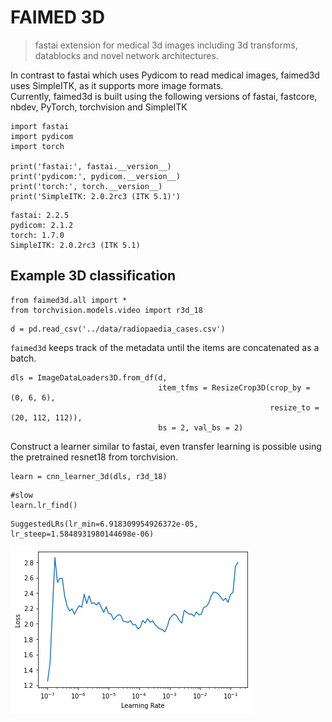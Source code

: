 # FAIMED 3D
> fastai extension for medical 3d images including 3d transforms, datablocks and novel network architectures. 


In contrast to fastai which uses Pydicom to read medical images, faimed3d uses SimpleITK, as it supports more image formats.  
Currently, faimed3d is built using the following versions of fastai, fastcore, nbdev, PyTorch, torchvision and SimpleITK

```
import fastai
import pydicom
import torch

print('fastai:', fastai.__version__)
print('pydicom:', pydicom.__version__)
print('torch:', torch.__version__)
print('SimpleITK: 2.0.2rc3 (ITK 5.1)')
```

    fastai: 2.2.5
    pydicom: 2.1.2
    torch: 1.7.0
    SimpleITK: 2.0.2rc3 (ITK 5.1)


## Example 3D classification

```
from faimed3d.all import *
from torchvision.models.video import r3d_18
```

```
d = pd.read_csv('../data/radiopaedia_cases.csv')
```

`faimed3d` keeps track of the metadata until the items are concatenated as a batch. 

```
dls = ImageDataLoaders3D.from_df(d,
                                 item_tfms = ResizeCrop3D(crop_by = (0, 6, 6), 
                                                          resize_to = (20, 112, 112)),
                                 bs = 2, val_bs = 2)
```

Construct a learner similar to fastai, even transfer learning is possible using the pretrained resnet18 from torchvision.

```
learn = cnn_learner_3d(dls, r3d_18) 
```

```
#slow
learn.lr_find()
```








    SuggestedLRs(lr_min=6.918309954926372e-05, lr_steep=1.5848931980144698e-06)




![png](docs/images/output_9_2.png)

